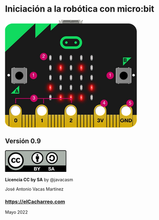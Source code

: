 # Iniciación a la robótica con micro:bit

![](./images/micro%3Abit_front.png)

## Versión 0.9

![](./images/Licencia_CC_peque.png)  

__Licencia CC by SA__ by @javacasm

José Antonio Vacas Martínez

### https://elCacharreo.com

Mayo 2022
